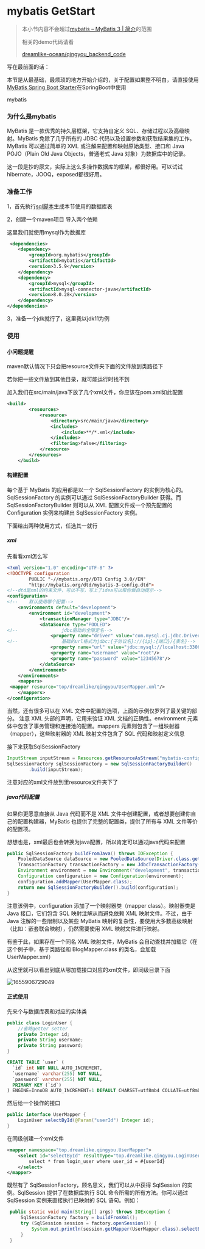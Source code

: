 # mybatis GetStart

> 本小节内容不会超过[mybatis – MyBatis 3 | 简介](https://mybatis.org/mybatis-3/zh/index.html)的范围
>
> 相关的demo代码请看
>
> [dreamlike-ocean/qingyou_backend_code](https://github.com/dreamlike-ocean/backend_qingyou_code/tree/master/mybatis/src/main/java/top/dreamlike/qingyou/get_start)

写在最前面的话：

本节是从最基础，最烦琐的地方开始介绍的，关于配置如果整不明白，请直接使用[MyBatis Spring Boot Starter](https://mvnrepository.com/artifact/org.mybatis.spring.boot/mybatis-spring-boot-starter)在SpringBoot中使用

mybatis

### 为什么是mybatis

MyBatis 是一款优秀的持久层框架，它支持自定义 SQL、存储过程以及高级映射。MyBatis 免除了几乎所有的 JDBC 代码以及设置参数和获取结果集的工作。MyBatis 可以通过简单的 XML 或注解来配置和映射原始类型、接口和 Java POJO（Plain Old Java Objects，普通老式 Java 对象）为数据库中的记录。

这一段是抄的原文，实际上这么多操作数据库的框架，都很好用。可以试试hibernate，JOOQ，exposed都很好用。

### 准备工作

1，首先执行[sql脚本](https://github.com/dreamlike-ocean/backend_qingyou_code/tree/master/mybatis/src/main/resources/sql)生成本节使用的数据库表

2，创建一个maven项目 导入两个依赖

这里我们就使用mysql作为数据库

```xml
 <dependencies>
    <dependency>
        <groupId>org.mybatis</groupId>
        <artifactId>mybatis</artifactId>
        <version>3.5.9</version>
    </dependency>
    <dependency>
        <groupId>mysql</groupId>
        <artifactId>mysql-connector-java</artifactId>
        <version>8.0.28</version>
    </dependency>
</dependencies>
```

3，准备一个jdk就行了，这里我以jdk11为例

### 使用

#### 小问题提醒

maven默认情况下只会把resource文件夹下面的文件放到类路径下

若你把一些文件放到其他目录，就可能运行时找不到

加入我们在src/main/java下放了几个xml文件，你应该在pom.xml如此配置

```xml
<build>
        <resources>
            <resource>
                <directory>src/main/java</directory>
                <includes>
                    <include>**/*.xml</include>
                </includes>
                <filtering>false</filtering>
            </resource>
        </resources>
    </build>
```

#### 构建配置

每个基于 MyBatis 的应用都是以一个 SqlSessionFactory 的实例为核心的。SqlSessionFactory 的实例可以通过 SqlSessionFactoryBuilder 获得。而 SqlSessionFactoryBuilder 则可以从 XML 配置文件或一个预先配置的 Configuration 实例来构建出 SqlSessionFactory 实例。

下面给出两种使用方式，任选其一就行

##### xml

先看看xml怎么写

```xml
<?xml version="1.0" encoding="UTF-8" ?>
<!DOCTYPE configuration
        PUBLIC "-//mybatis.org//DTD Config 3.0//EN"
        "http://mybatis.org/dtd/mybatis-3-config.dtd">
<!--dtd是xml的约束文件，可以不写，写上了idea可以帮你做自动提示-->
<configuration>
<!--    默认使用哪个配置-->
    <environments default="development">
        <environment id="development">
            <transactionManager type="JDBC"/>
            <dataSource type="POOLED">
<!--                jdbc驱动的全限定名-->
                <property name="driver" value="com.mysql.cj.jdbc.Driver"/>
<!--                基础的url格式为jdbc:{子协议名}://{ip}:{端口}/{表名}-->
                <property name="url" value="jdbc:mysql://localhost:3306/app"/>
                <property name="username" value="root"/>
                <property name="password" value="12345678"/>
            </dataSource>
        </environment>
    </environments>
    <mappers>
 <mapper resource="top/dreamlike/qingyou/UserMapper.xml"/>
    </mappers>
</configuration>
```

当然，还有很多可以在 XML 文件中配置的选项，上面的示例仅罗列了最关键的部分。 注意 XML 头部的声明，它用来验证 XML 文档的正确性。environment 元素体中包含了事务管理和连接池的配置。mappers 元素则包含了一组映射器（mapper），这些映射器的 XML 映射文件包含了 SQL 代码和映射定义信息

接下来获取SqlSessionFactory

```java
InputStream inputStream = Resources.getResourceAsStream("mybatis-config.xml");
SqlSessionFactory sqlSessionFactory = new SqlSessionFactoryBuilder()
        .build(inputStream);
```

注意对应的xml文件放到里resource文件夹下了

##### java代码配置

如果你更愿意直接从 Java 代码而不是 XML 文件中创建配置，或者想要创建你自己的配置构建器，MyBatis 也提供了完整的配置类，提供了所有与 XML 文件等价的配置项。

想想也是，xml最后也会转换为java配置，所以肯定可以通过java代码来配置

```java
public SqlSessionFactory buildFromJava() throws IOException {
    PooledDataSource dataSource = new PooledDataSource(Driver.class.getName(),"jdbc:mysql://localhost:3306/app","root","1234678");
    TransactionFactory transactionFactory = new JdbcTransactionFactory();
    Environment environment = new Environment("development", transactionFactory, dataSource);
    Configuration configuration = new Configuration(environment);
    configuration.addMapper(UserMapper.class);
    return new SqlSessionFactoryBuilder().build(configuration);
}
```

注意该例中，configuration 添加了一个映射器类（mapper class）。映射器类是 Java 接口，它们包含 SQL 映射注解从而避免依赖 XML 映射文件。不过，由于 Java 注解的一些限制以及某些 MyBatis 映射的复杂性，要使用大多数高级映射（比如：嵌套联合映射），仍然需要使用 XML 映射文件进行映射。

有鉴于此，如果存在一个同名 XML 映射文件，MyBatis 会自动查找并加载它（在这个例子中，基于类路径和 BlogMapper.class 的类名，会加载 UserMapper.xml）

从这里就可以看出到底从哪加载接口对应的xml文件，即同级目录下面

![1655906729049](assets/1655906729049.png)

#### 正式使用

先来个与数据库表和对应的实体类

```java
public class LoginUser {
    //省略getter setter
    private Integer id;
    private String username;
    private String password;
}
```

```sql
CREATE TABLE `user` (
  `id` int NOT NULL AUTO_INCREMENT,
  `username` varchar(255) NOT NULL,
  `password` varchar(255) NOT NULL,
  PRIMARY KEY (`id`)
) ENGINE=InnoDB AUTO_INCREMENT=1 DEFAULT CHARSET=utf8mb4 COLLATE=utf8mb4_0900_ai_ci
```

然后给一个操作的接口

```java
public interface UserMapper {
    LoginUser selectById(@Param("userId") Integer id);
}
```

在同级创建一个xml文件

```xml
<mapper namespace="top.dreamlike.qingyou.UserMapper">
    <select id="selectById" resultType="top.dreamlike.qingyou.LoginUser">
        select * from login_user where user_id = #{userId}
    </select>
</mapper>
```

既然有了 SqlSessionFactory，顾名思义，我们可以从中获得 SqlSession 的实例。SqlSession 提供了在数据库执行 SQL 命令所需的所有方法。你可以通过 SqlSession 实例来直接执行已映射的 SQL 语句。例如：

```java
 public static void main(String[] args) throws IOException {
     SqlSessionFactory factory = buildFromXml();
     try (SqlSession session = factory.openSession()) {
         System.out.println(session.getMapper(UserMapper.class).selectById(31));
     }
 }
```
